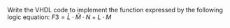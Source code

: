 Write the VHDL code to implement the function expressed by the following logic equation: $F3 = \bar{L} · \bar{M} · N + L · M$